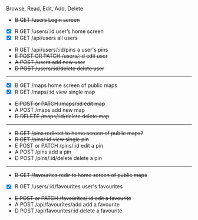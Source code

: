 Browse, Read, Edit, Add, Delete

- ~~B   GET            /users             Login screen~~
- [x] R   GET            /users/:id         user’s home screen
- [x] R   GET            /api/users    all users
- R   GET            /api/users/:id/pins    a user's pins
- ~~E   POST OR PATCH  /users/:id         edit user~~
- ~~A   POST           /users             add new user~~
- ~~D   POST           /users/:id/delete  delete user~~
---
- [x] B   GET            /maps              home screen of public maps
- [x] R   GET            /maps/:id          view single map
- ~~E   POST or PATCH  /maps/:id          edit map~~
- A   POST           /maps              add new map
- ~~D   DELETE         /maps/:id/delete   delete map~~
---
- ~~B   GET            /pins              redirect to home screen of public maps?~~
- ~~R   GET            /pins/:id          view single pin~~
- E   POST or PATCH  /pins/:id          edit a pin
- A   POST           /pins              add a pin
- D   POST           /pins/:id/delete   delete a pin
---
- ~~B   GET            /favourites        redir to home screen of public maps~~
- [x] R   GET            /users/:id/favourites    user's favourites
- ~~E   POST or PATCH  /favourites/:id    edit a favourite~~
- A   POST           /api/favourites/add        add a favourite
- D   POST           /api/favourites/:id    delete a favourite
